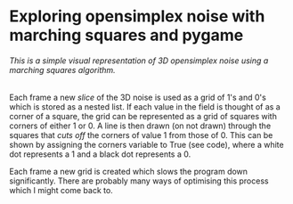# Exploring opensimplex noise with marching squares and pygame
###### This is a simple visual representation of 3D opensimplex noise using a marching squares algorithm.

Each frame a new *slice* of the 3D noise is used as a grid of 1's and 0's which is stored as a nested list. If each value in the field is thought of as a corner of a square, the grid can be represented as a grid of squares with corners of either 1 or 0. A line is then drawn (on not drawn) through the squares that *cuts off* the corners of value 1 from those of 0. This can be shown by assigning the corners variable to True (see code), where a white dot represents a 1 and a black dot represents a 0.

Each frame a new grid is created which slows the program down significantly. There are probably many ways of optimising this process which I might come back to.